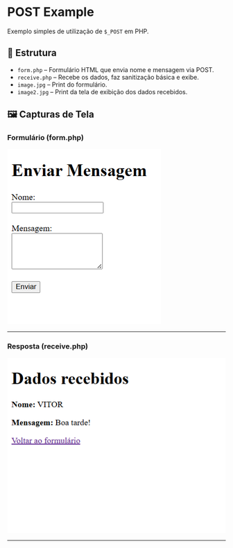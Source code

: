 # POST Example

Exemplo simples de utilização de `$_POST` em PHP.

## 🔧 Estrutura

- `form.php` – Formulário HTML que envia nome e mensagem via POST.
- `receive.php` – Recebe os dados, faz sanitização básica e exibe.
- `image.jpg` – Print do formulário.
- `image2.jpg` – Print da tela de exibição dos dados recebidos.

## 🖼️ Capturas de Tela

### Formulário (form.php)

![Formulário](image.png)

---

### Resposta (receive.php)

![Resposta](image2.png)

---